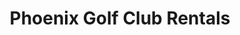 ---
title: "Phoenix Golf Club Rentals"
url: /fountain-hills/phoenix-golf-club-rentals/
shop: storage rental
---